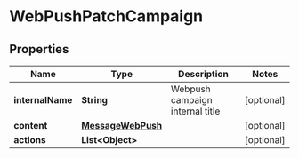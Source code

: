 

# WebPushPatchCampaign

## Properties

Name | Type | Description | Notes
------------ | ------------- | ------------- | -------------
**internalName** | **String** | Webpush campaign internal title |  [optional]
**content** | [**MessageWebPush**](MessageWebPush.md) |  |  [optional]
**actions** | **List&lt;Object&gt;** |  |  [optional]




